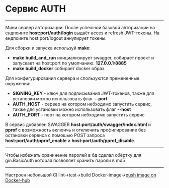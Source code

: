 # Сервис AUTH
____

Мини сервер авторизации. После успешной базовой авторизации на ендпоинте **host:port/auth/login** выдаёт acces и refresh JWT-токены.
На ендпоинте host:port/logout аннулирует токены.

Для сборки и запуска используй  **make**:
- **make build_and_run** инициализирует swagger, собирает проект и запускает на host:port по умолчанию. **127.0.0.1:8885**
- **make build_docker** собирает docker образ. 

Для конфигурирования сервера и спользуются премененные окружения:
- **SIGNING_KEY** - ключ для подписывания  JWT-токенов, также для установки можно использовать флаг **--port**
- **AUTH_HOST** - сервер на котором небходимо запустить сервис, также для установки можно использовать флаг **--host**
- **AUTH_PORT** - порт на котором небходимо запустить сервис   

В сервис добавлен SWAGGER **host:port/auth/swagger/index.html** и **pprof** с возможность вклюичь и отключить профилирование без остановки сервиса с помошью POST запроса **host:port/auth/pprof_enable** и **host:port/auth/pprof_disable**. 
____

Чтобы избежать хранинение паролей в бд сделал обёртку для gin.BasicAuth которая позволяет хранить пароли в md5
____
Настроен небольшой CI lint->test->build Docker-image->[push image on Docker-hub](https://hub.docker.com/repository/docker/chipazawra/czwr-mailing-auth)